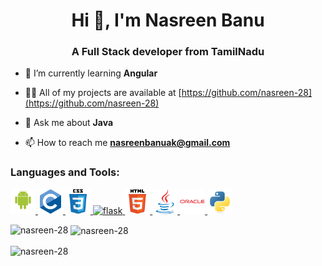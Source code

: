 <h1 align="center">Hi 👋, I'm Nasreen Banu</h1>
<h3 align="center">A Full Stack developer from TamilNadu</h3>

- 🌱 I’m currently learning **Angular**

- 👨‍💻 All of my projects are available at [https://github.com/nasreen-28](https://github.com/nasreen-28)

- 💬 Ask me about **Java**

- 📫 How to reach me **nasreenbanuak@gmail.com**


<h3 align="left">Languages and Tools:</h3>
<p align="left"> <a href="https://developer.android.com" target="_blank"> <img src="https://raw.githubusercontent.com/devicons/devicon/master/icons/android/android-original-wordmark.svg" alt="android" width="40" height="40"/> </a>  <a href="https://www.cprogramming.com/" target="_blank"> <img src="https://raw.githubusercontent.com/devicons/devicon/master/icons/c/c-original.svg" alt="c" width="40" height="40"/> </a>  <a href="https://www.w3schools.com/css/" target="_blank"> <img src="https://raw.githubusercontent.com/devicons/devicon/master/icons/css3/css3-original-wordmark.svg" alt="css3" width="40" height="40"/> </a>  <a href="https://flask.palletsprojects.com/" target="_blank"> <img src="https://www.vectorlogo.zone/logos/pocoo_flask/pocoo_flask-icon.svg" alt="flask" width="40" height="40"/> </a> <a href="https://www.w3.org/html/" target="_blank"> <img src="https://raw.githubusercontent.com/devicons/devicon/master/icons/html5/html5-original-wordmark.svg" alt="html5" width="40" height="40"/> </a> <a href="https://www.java.com" target="_blank"> <img src="https://raw.githubusercontent.com/devicons/devicon/master/icons/java/java-original.svg" alt="java" width="40" height="40"/> </a>  <a href="https://www.oracle.com/" target="_blank"> <img src="https://raw.githubusercontent.com/devicons/devicon/master/icons/oracle/oracle-original.svg" alt="oracle" width="40" height="40"/> </a> <a href="https://www.python.org" target="_blank"> <img src="https://raw.githubusercontent.com/devicons/devicon/master/icons/python/python-original.svg" alt="python" width="40" height="40"/> </a> </p>

<p><img align="left" src="https://github-readme-stats.vercel.app/api/top-langs?username=nasreen-28&show_icons=true&locale=en&layout=compact" alt="nasreen-28" /></p>

<p>&nbsp;<img align="center" src="https://github-readme-stats.vercel.app/api?username=nasreen-28&show_icons=true&locale=en" alt="nasreen-28" /></p>

<p><img align="center" src="https://github-readme-streak-stats.herokuapp.com/?user=nasreen-28&" alt="nasreen-28" /></p>
